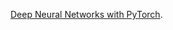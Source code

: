 [Deep Neural Networks with PyTorch](https://www.coursera.org/learn/deep-neural-networks-with-pytorch/).

